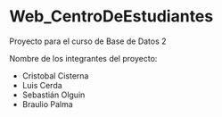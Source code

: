 # Web_CentroDeEstudiantes
Proyecto para el curso de Base de Datos 2

Nombre de los integrantes del proyecto:
- Cristobal Cisterna
- Luis Cerda
- Sebastián Olguin
- Braulio Palma
